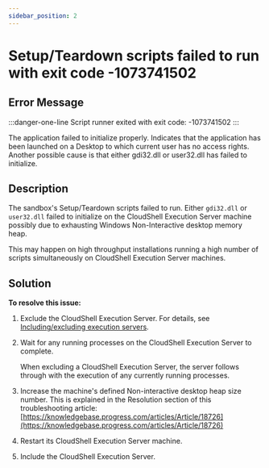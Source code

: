 ```yaml
---
sidebar_position: 2
---
```


# Setup/Teardown scripts failed to run with exit code -1073741502

## Error Message

:::danger-one-line
Script runner exited with exit code: -1073741502
:::

The application failed to initialize properly. Indicates that the application has been launched on a Desktop to which current user has no access rights. Another possible cause is that either gdi32.dll or user32.dll has failed to initialize.

## Description

The sandbox's Setup/Teardown scripts failed to run. Either `gdi32.dll` or `user32.dll` failed to initialize on the CloudShell Execution Server machine possibly due to exhausting Windows Non-Interactive desktop memory heap.

This may happen on high throughput installations running a high number of scripts simultaneously on CloudShell Execution Server machines.

## Solution

**To resolve this issue:**

1. Exclude the CloudShell Execution Server. For details, see [Including/excluding execution servers](../../admin/cloudshell-manage-dashboard/managing-execution-servers/execution-servers-servers-page.md#includingexcluding-execution-servers).
2. Wait for any running processes on the CloudShell Execution Server to complete.
    
    When excluding a CloudShell Execution Server, the server follows through with the execution of any currently running processes.
    
3. Increase the machine's defined Non-interactive desktop heap size number. This is explained in the Resolution section of this troubleshooting article: [https://knowledgebase.progress.com/articles/Article/18726](https://knowledgebase.progress.com/articles/Article/18726)
4. Restart its CloudShell Execution Server machine.
5. Include the CloudShell Execution Server.
